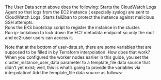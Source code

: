 The User Data script above does the following:  Starts the CloudWatch Logs Agent so that logs from the EC2 instance ( especially syslog) are sent to CloudWatch Logs.  Starts fail2ban to protect the instance against malicious SSH attempts.  
Runs the EKS bootstrap script to register the instance in the cluster.  
Run ip-lockdown to lock down the EC2 metadata endpoint so only the root and ec2-user users can access it.  

Note that at the bottom of user-data.sh, there are some variables that are supposed to be filled in by Terraform interpolation. How does that work? When you configured the worker nodes earlier in this guide, you set the cluster_instance_user_data parameter to a template_file data source that didn’t yet exist; well, this is what’s going to provide the variables via interpolation! Add the template_file data source as follows: 
